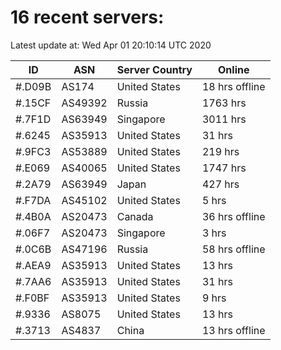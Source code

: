 # 16 recent servers:

Latest update at: Wed Apr 01 20:10:14 UTC 2020

| ID | ASN | Server Country | Online |
| -- | --- | -------------- | ------ |
| #.D09B | AS174 | United States | 18 hrs offline |
| #.15CF | AS49392 | Russia | 1763 hrs |
| #.7F1D | AS63949 | Singapore | 3011 hrs |
| #.6245 | AS35913 | United States | 31 hrs |
| #.9FC3 | AS53889 | United States | 219 hrs |
| #.E069 | AS40065 | United States | 1747 hrs |
| #.2A79 | AS63949 | Japan | 427 hrs |
| #.F7DA | AS45102 | United States | 5 hrs |
| #.4B0A | AS20473 | Canada | 36 hrs offline |
| #.06F7 | AS20473 | Singapore | 3 hrs |
| #.0C6B | AS47196 | Russia | 58 hrs offline |
| #.AEA9 | AS35913 | United States | 13 hrs |
| #.7AA6 | AS35913 | United States | 31 hrs |
| #.F0BF | AS35913 | United States | 9 hrs |
| #.9336 | AS8075 | United States | 13 hrs |
| #.3713 | AS4837 | China | 13 hrs offline |

